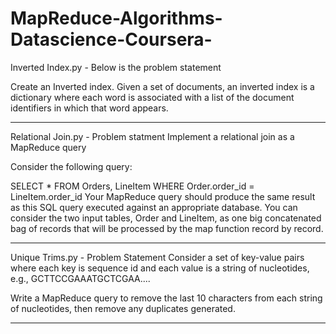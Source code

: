 MapReduce-Algorithms-Datascience-Coursera-
==========================================
Inverted Index.py - Below is the problem statement

Create an Inverted index. Given a set of documents, an inverted index is a dictionary where each word is associated with a 
list of the document identifiers in which that word appears.

-----------------------------------------------------------------------------------
Relational Join.py - Problem statment
Implement a relational join as a MapReduce query

Consider the following query:

SELECT * 
FROM Orders, LineItem 
WHERE Order.order_id = LineItem.order_id
Your MapReduce query should produce the same result as this SQL query executed against an appropriate database.
You can consider the two input tables, Order and LineItem, as one big concatenated bag 
of records that will be processed by the map function record by record.

------------------------------------------------------------------------------------
Unique Trims.py - Problem Statement
Consider a set of key-value pairs where each key is sequence id and each value is a string of nucleotides, 
e.g., GCTTCCGAAATGCTCGAA....

Write a MapReduce query to remove the last 10 characters from each string of nucleotides, then remove any duplicates 
generated.

------------------------------------------------------------------------------------
